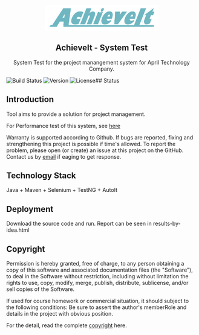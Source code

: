 <p align="center"><img width="300" src="https://github.com/AchieveItProject/AISystemTest/blob/master/images/icon.png" alt="AchieveIt logo"/></p>
<h2 align="center">AchieveIt - System Test</h2>
<p align="center">System Test for the project manangement system for April Technology Company. </p>
## Status

<div style="float:left;"> 
<img src="https://img.shields.io/badge/deploy-success-brightgreen.svg" alt="Build Status">  
<img src="https://img.shields.io/badge/version-0.1-green.svg" alt="Version">
<img src="https://img.shields.io/badge/license-MIT-red.svg" alt="License">
</div>


## Introduction

Tool aims to provide a solution for project management.

For Performance test of this system, see [here](http://github.com/AchieveItProject/AIPerformanceTest)

Warranty is supported according to Github. If bugs are reported, fixing and strengthening this project is possible if time's allowed. To report the problem, please open (or create) an issue at this project on the GitHub. Contact us by [email](10165101169@stu.ecnu.edu.cn) if eaging to get response.


## Technology Stack

Java + Maven + Selenium + TestNG + AutoIt

## Deployment

Download the source code and run. Report can be seen in results-by-idea.html

## Copyright

Permission is hereby granted, free of charge, to any person obtaining a copy of this software and associated documentation files (the "Software"), to deal in the Software without restriction, including without limitation the rights to use, copy, modify, merge, publish, distribute, sublicense, and/or sell copies of the Software.

If used for course homework or commercial situation, it should subject to the following conditions: Be sure to assert the author's memberRole and details in the project with obvious position.

For the detail, read the complete [copyright](./LICENSE) here.
